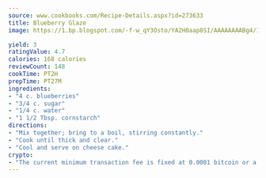```yaml
---
source: www.cookbooks.com/Recipe-Details.aspx?id=273633
title: Blueberry Glaze
image: https://1.bp.blogspot.com/-f-w_qY3Osto/YA2H0aap8SI/AAAAAAAABg4/17myAO5s9b8JksYvWDXpYkaDlcY0g6k_gCLcBGAsYHQ/s296/3.png

yield: 3
ratingValue: 4.7
calories: 168 calories
reviewCount: 148
cookTime: PT2H
prepTime: PT27M
ingredients:
- "4 c. blueberries"
- "3/4 c. sugar"
- "1/4 c. water"
- "1 1/2 Tbsp. cornstarch"
directions:
- "Mix together; bring to a boil, stirring constantly."
- "Cook until thick and clear."
- "Cool and serve on cheese cake."
crypto:
- "The current minimum transaction fee is fixed at 0.0001 bitcoin or a tenth of a millibitcoin per kilobyte, recently decreased from one millibitcoin."
---
```

